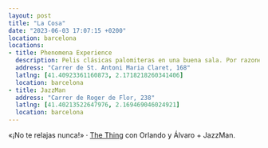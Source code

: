 ```yaml
---
layout: post
title: "La Cosa"
date: "2023-06-03 17:07:15 +0200"
location: barcelona
locations:
- title: Phenomena Experience
  description: Pelis clásicas palomiteras en una buena sala. Por razones inexplicables las entradas no están numeradas y solo puedes pagar en metálico en el bar.
  address: "Carrer de St. Antoni Maria Claret, 168"
  latlng: [41.40923361160873, 2.1718218260341406]
  location: barcelona
- title: JazzMan
  address: "Carrer de Roger de Flor, 238"
  latlng: [41.40213522647976, 2.169469046024921]
  location: barcelona
---
```

«¡No te relajas nunca!» · [The Thing](https://letterboxd.com/javier/film/the-thing/1) con Orlando y Álvaro + JazzMan.
